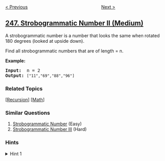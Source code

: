 <!--|This file generated by command(leetcode description); DO NOT EDIT.    |-->
<!--+----------------------------------------------------------------------+-->
<!--|@author    openset <openset.wang@gmail.com>                           |-->
<!--|@link      https://github.com/openset                                 |-->
<!--|@home      https://github.com/openset/leetcode                        |-->
<!--+----------------------------------------------------------------------+-->

[< Previous](../strobogrammatic-number "Strobogrammatic Number")
　　　　　　　　　　　　　　　　
[Next >](../strobogrammatic-number-iii "Strobogrammatic Number III")

## [247. Strobogrammatic Number II (Medium)](https://leetcode.com/problems/strobogrammatic-number-ii "中心对称数 II")

<p>A strobogrammatic number is a number that looks the same when rotated 180 degrees (looked at upside down).</p>

<p>Find all strobogrammatic numbers that are of length = n.</p>

<p><b>Example:</b></p>

<pre>
<b>Input:</b>  n = 2
<b>Output:</b> <code>[&quot;11&quot;,&quot;69&quot;,&quot;88&quot;,&quot;96&quot;]</code>
</pre>

### Related Topics
  [[Recursion](../../tag/recursion/README.md)]
  [[Math](../../tag/math/README.md)]

### Similar Questions
  1. [Strobogrammatic Number](../strobogrammatic-number) (Easy)
  1. [Strobogrammatic Number III](../strobogrammatic-number-iii) (Hard)

### Hints
<details>
<summary>Hint 1</summary>
Try to use recursion and notice that it should recurse with <i>n</i> - 2 instead of <i>n</i> - 1.
</details>
